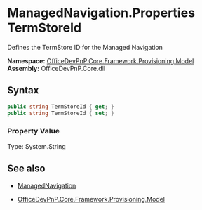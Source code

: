 # ManagedNavigation.Properties TermStoreId
Defines the TermStore ID for the Managed Navigation  

**Namespace:** [OfficeDevPnP.Core.Framework.Provisioning.Model](OfficeDevPnP.Core.Framework.Provisioning.Model.md)  
**Assembly:** OfficeDevPnP.Core.dll  
## Syntax
```C#
public string TermStoreId { get; }
public string TermStoreId { set; }
```

### Property Value
Type: System.String  

## See also
- [ManagedNavigation](ManagedNavigation.md) 

- [OfficeDevPnP.Core.Framework.Provisioning.Model](OfficeDevPnP.Core.Framework.Provisioning.Model.md)
